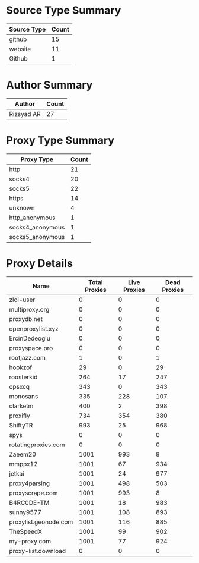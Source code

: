 # Source Type Summary

| Source Type | Count |
|-------------|-------|
| github | 15 |
| website | 11 |
| Github | 1 |


# Author Summary

| Author | Count |
|--------|-------|
| Rizsyad AR | 27 |


# Proxy Type Summary

| Proxy Type | Count |
|------------|-------|
| http | 21 |
| socks4 | 20 |
| socks5 | 22 |
| https | 14 |
| unknown | 4 |
| http_anonymous | 1 |
| socks4_anonymous | 1 |
| socks5_anonymous | 1 |


# Proxy Details

| Name | Total Proxies | Live Proxies | Dead Proxies |
|------|---------------|--------------|---------------|
| zloi-user | 0 | 0 | 0 |
| multiproxy.org | 0 | 0 | 0 |
| proxydb.net | 0 | 0 | 0 |
| openproxylist.xyz | 0 | 0 | 0 |
| ErcinDedeoglu | 0 | 0 | 0 |
| proxyspace.pro | 0 | 0 | 0 |
| rootjazz.com | 1 | 0 | 1 |
| hookzof | 29 | 0 | 29 |
| roosterkid | 264 | 17 | 247 |
| opsxcq | 343 | 0 | 343 |
| monosans | 335 | 228 | 107 |
| clarketm | 400 | 2 | 398 |
| proxifly | 734 | 354 | 380 |
| ShiftyTR | 993 | 25 | 968 |
| spys | 0 | 0 | 0 |
| rotatingproxies.com | 0 | 0 | 0 |
| Zaeem20 | 1001 | 993 | 8 |
| mmppx12 | 1001 | 67 | 934 |
| jetkai | 1001 | 24 | 977 |
| proxy4parsing | 1001 | 498 | 503 |
| proxyscrape.com | 1001 | 993 | 8 |
| B4RC0DE-TM | 1001 | 18 | 983 |
| sunny9577 | 1001 | 108 | 893 |
| proxylist.geonode.com | 1001 | 116 | 885 |
| TheSpeedX | 1001 | 99 | 902 |
| my-proxy.com | 1001 | 77 | 924 |
| proxy-list.download | 0 | 0 | 0 |
